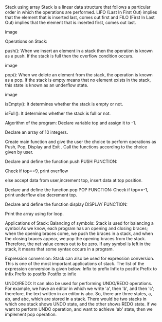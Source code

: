  Stack using array Stack is a linear data structure that follows a particular order in which the operations are performed. LIFO (Last In First Out) implies that the element that is inserted last, comes out first and FILO (First In Last Out) implies that the element that is inserted first, comes out last.

image

Operations on Stack:

push(): When we insert an element in a stack then the operation is known as a push. If the stack is full then the overflow condition occurs.

image

pop(): When we delete an element from the stack, the operation is known as a pop. If the stack is empty means that no element exists in the stack, this state is known as an underflow state.

image

isEmpty(): It determines whether the stack is empty or not.

isFull(): It determines whether the stack is full or not.

Algorithm of the program: Declare variable top and assign it to -1.

Declare an array of 10 integers.

Create main function and give the user the choice to perform operations as Push, Pop, Display and Exit . Call the functions according to the choice given by user.

Declare and define the function push PUSH FUNCTION:

Check if top==9, print overflow

else accept data from user,increment top, insert data at top position.

Declare and define the function pop POP FUNCTION: Check if top==-1, print underflow else decrement top.

Declare and define the function display DISPLAY FUNCTION:

Print the array using for loop.

Applications of Stack: Balancing of symbols: Stack is used for balancing a symbol.As we know, each program has an opening and closing braces; when the opening braces come, we push the braces in a stack, and when the closing braces appear, we pop the opening braces from the stack. Therefore, the net value comes out to be zero. If any symbol is left in the stack, it means that some syntax occurs in a program.

Expression conversion: Stack can also be used for expression conversion. This is one of the most important applications of stack. The list of the expression conversion is given below: Infix to prefix Infix to postfix Prefix to infix Prefix to postfix Postfix to infix

UNDO/REDO: It can also be used for performing UNDO/REDO operations. For example, we have an editor in which we write 'a', then 'b', and then 'c'; therefore, the text written in an editor is abc. So, there are three states, a, ab, and abc, which are stored in a stack. There would be two stacks in which one stack shows UNDO state, and the other shows REDO state. If we want to perform UNDO operation, and want to achieve 'ab' state, then we implement pop operation.
